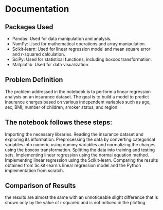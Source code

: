 # Documentation

## Packages Used

- Pandas: Used for data manipulation and analysis.
- NumPy: Used for mathematical operations and array manipulation.
- Scikit-learn: Used for linear regression model and mean square error and r-squared calculation.
- SciPy: Used for statistical functions, including boxcox transformation.
- Matplotlib: Used for data visualization.

## Problem Definition

The problem addressed in the notebook is to perform a linear regression analysis on an insurance dataset. The goal is to build a model to predict insurance charges based on various independent variables such as age, sex, BMI, number of children, smoker status, and region.

## The notebook follows these steps:

Importing the necessary libraries.
Reading the insurance dataset and exploring its information.
Preprocessing the data by converting categorical variables into numeric using dummy variables and normalizing the charges using the boxcox transformation.
Splitting the data into training and testing sets.
Implementing linear regression using the normal equation method.
Implementing linear regression using the Scikit-learn.
Comparing the results obtained from Scikit-learn's linear regression model and the Python implementation from scratch.

## Comparison of Results
the results are almost the same with an unnoticeable slight difference that is shown only by the value of r squared and is not noticed in the plotting
